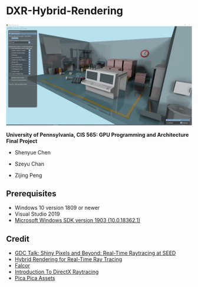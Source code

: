 # DXR-Hybrid-Rendering

![](/img/ours.png)

**University of Pennsylvania, CIS 565: GPU Programming and Architecture Final Project**

- Shenyue Chen

- Szeyu Chan

- Zijing Peng

## Prerequisites

- Windows 10 version 1809 or newer
- Visual Studio 2019
- [Microsoft Windows SDK version 1903 (10.0.18362.1)](https://developer.microsoft.com/en-us/windows/downloads/sdk-archive)

## Credit

- [GDC Talk: Shiny Pixels and Beyond: Real-Time Raytracing at SEED](https://www.gdcvault.com/play/1024801/-Real-time-Raytracing-for) 
- [Hybrid Rendering for Real-Time Ray Tracing](https://link.springer.com/chapter/10.1007/978-1-4842-4427-2_25)
- [Falcor](https://github.com/NVIDIAGameWorks/Falcor)
- [Introduction To DirectX Raytracing](http://cwyman.org/code/dxrTutors/dxr_tutors.md.html)
- [Pica Pica Assets](https://github.com/SEED-EA/pica-pica-assets)

